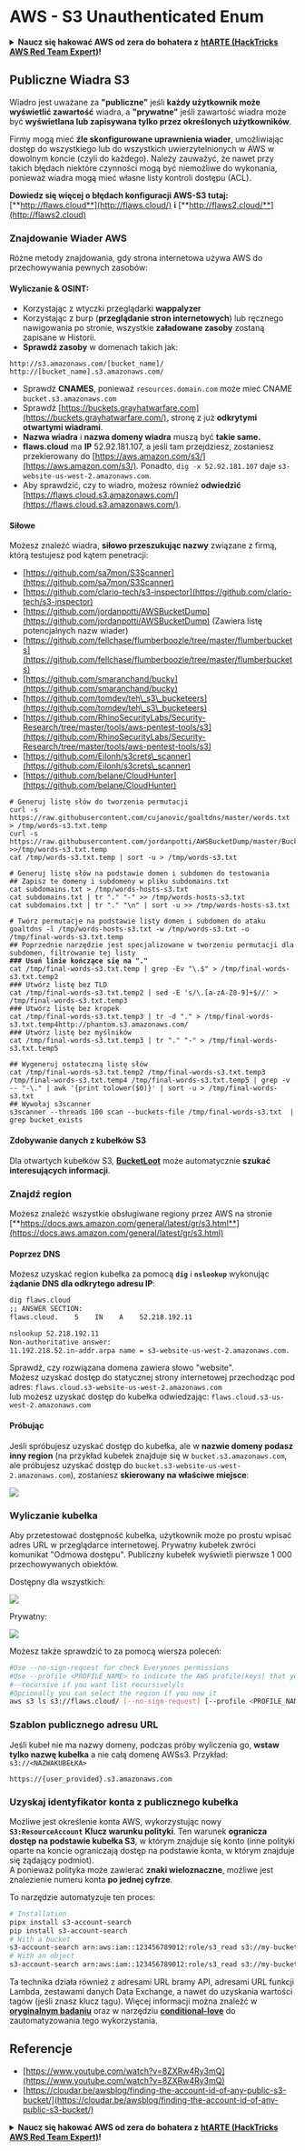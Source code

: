 # AWS - S3 Unauthenticated Enum

<details>

<summary><strong>Naucz się hakować AWS od zera do bohatera z</strong> <a href="https://training.hacktricks.xyz/courses/arte"><strong>htARTE (HackTricks AWS Red Team Expert)</strong></a><strong>!</strong></summary>

Inne sposoby wsparcia HackTricks:

* Jeśli chcesz zobaczyć swoją **firmę reklamowaną w HackTricks** lub **pobrać HackTricks w formacie PDF**, sprawdź [**PLANY SUBSKRYPCYJNE**](https://github.com/sponsors/carlospolop)!
* Zdobądź [**oficjalne gadżety PEASS & HackTricks**](https://peass.creator-spring.com)
* Odkryj [**Rodzinę PEASS**](https://opensea.io/collection/the-peass-family), naszą kolekcję ekskluzywnych [**NFT**](https://opensea.io/collection/the-peass-family)
* **Dołącz do** 💬 [**grupy Discord**](https://discord.gg/hRep4RUj7f) lub [**grupy telegramowej**](https://t.me/peass) lub **śledź** nas na **Twitterze** 🐦 [**@hacktricks\_live**](https://twitter.com/hacktricks\_live)**.**
* **Podziel się swoimi sztuczkami hakerskimi, przesyłając PR-y do** [**HackTricks**](https://github.com/carlospolop/hacktricks) i [**HackTricks Cloud**](https://github.com/carlospolop/hacktricks-cloud) github repos.

</details>

## Publiczne Wiadra S3

Wiadro jest uważane za **"publiczne"** jeśli **każdy użytkownik może wyświetlić zawartość** wiadra, a **"prywatne"** jeśli zawartość wiadra może być **wyświetlana lub zapisywana tylko przez określonych użytkowników**.

Firmy mogą mieć **źle skonfigurowane uprawnienia wiader**, umożliwiając dostęp do wszystkiego lub do wszystkich uwierzytelnionych w AWS w dowolnym koncie (czyli do każdego). Należy zauważyć, że nawet przy takich błędach niektóre czynności mogą być niemożliwe do wykonania, ponieważ wiadra mogą mieć własne listy kontroli dostępu (ACL).

**Dowiedz się więcej o błędach konfiguracji AWS-S3 tutaj:** [**http://flaws.cloud**](http://flaws.cloud/) **i** [**http://flaws2.cloud/**](http://flaws2.cloud)

### Znajdowanie Wiader AWS

Różne metody znajdowania, gdy strona internetowa używa AWS do przechowywania pewnych zasobów:

#### Wyliczanie & OSINT:

* Korzystając z wtyczki przeglądarki **wappalyzer**
* Korzystając z burp (**przeglądanie stron internetowych**) lub ręcznego nawigowania po stronie, wszystkie **załadowane zasoby** zostaną zapisane w Historii.
*   **Sprawdź zasoby** w domenach takich jak:

```
http://s3.amazonaws.com/[bucket_name]/
http://[bucket_name].s3.amazonaws.com/
```
* Sprawdź **CNAMES**, ponieważ `resources.domain.com` może mieć CNAME `bucket.s3.amazonaws.com`
* Sprawdź [https://buckets.grayhatwarfare.com](https://buckets.grayhatwarfare.com/), stronę z już **odkrytymi otwartymi wiadrami**.
* **Nazwa wiadra** i **nazwa domeny wiadra** muszą być **takie same.**
* **flaws.cloud** ma **IP** 52.92.181.107, a jeśli tam przejdziesz, zostaniesz przekierowany do [https://aws.amazon.com/s3/](https://aws.amazon.com/s3/). Ponadto, `dig -x 52.92.181.107` daje `s3-website-us-west-2.amazonaws.com`.
* Aby sprawdzić, czy to wiadro, możesz również **odwiedzić** [https://flaws.cloud.s3.amazonaws.com/](https://flaws.cloud.s3.amazonaws.com/).

#### Siłowe

Możesz znaleźć wiadra, **siłowo przeszukując nazwy** związane z firmą, którą testujesz pod kątem penetracji:

* [https://github.com/sa7mon/S3Scanner](https://github.com/sa7mon/S3Scanner)
* [https://github.com/clario-tech/s3-inspector](https://github.com/clario-tech/s3-inspector)
* [https://github.com/jordanpotti/AWSBucketDump](https://github.com/jordanpotti/AWSBucketDump) (Zawiera listę potencjalnych nazw wiader)
* [https://github.com/fellchase/flumberboozle/tree/master/flumberbuckets](https://github.com/fellchase/flumberboozle/tree/master/flumberbuckets)
* [https://github.com/smaranchand/bucky](https://github.com/smaranchand/bucky)
* [https://github.com/tomdev/teh\_s3\_bucketeers](https://github.com/tomdev/teh\_s3\_bucketeers)
* [https://github.com/RhinoSecurityLabs/Security-Research/tree/master/tools/aws-pentest-tools/s3](https://github.com/RhinoSecurityLabs/Security-Research/tree/master/tools/aws-pentest-tools/s3)
* [https://github.com/Eilonh/s3crets\_scanner](https://github.com/Eilonh/s3crets\_scanner)
* [https://github.com/belane/CloudHunter](https://github.com/belane/CloudHunter)

<pre class="language-bash"><code class="lang-bash"># Generuj listę słów do tworzenia permutacji
curl -s https://raw.githubusercontent.com/cujanovic/goaltdns/master/words.txt > /tmp/words-s3.txt.temp
curl -s https://raw.githubusercontent.com/jordanpotti/AWSBucketDump/master/BucketNames.txt >>/tmp/words-s3.txt.temp
cat /tmp/words-s3.txt.temp | sort -u > /tmp/words-s3.txt

# Generuj listę słów na podstawie domen i subdomen do testowania
## Zapisz te domeny i subdomeny w pliku subdomains.txt
cat subdomains.txt > /tmp/words-hosts-s3.txt
cat subdomains.txt | tr "." "-" >> /tmp/words-hosts-s3.txt
cat subdomains.txt | tr "." "\n" | sort -u >> /tmp/words-hosts-s3.txt

# Twórz permutacje na podstawie listy domen i subdomen do ataku
goaltdns -l /tmp/words-hosts-s3.txt -w /tmp/words-s3.txt -o /tmp/final-words-s3.txt.temp
## Poprzednie narzędzie jest specjalizowane w tworzeniu permutacji dla subdomen, filtrowanie tej listy
<strong>### Usuń linie kończące się na "."
</strong>cat /tmp/final-words-s3.txt.temp | grep -Ev "\.$" > /tmp/final-words-s3.txt.temp2
### Utwórz listę bez TLD
cat /tmp/final-words-s3.txt.temp2 | sed -E 's/\.[a-zA-Z0-9]+$//' > /tmp/final-words-s3.txt.temp3
### Utwórz listę bez kropek
cat /tmp/final-words-s3.txt.temp3 | tr -d "." > /tmp/final-words-s3.txt.temp4http://phantom.s3.amazonaws.com/
### Utwórz listę bez myślników
cat /tmp/final-words-s3.txt.temp3 | tr "." "-" > /tmp/final-words-s3.txt.temp5

## Wygeneruj ostateczną listę słów
cat /tmp/final-words-s3.txt.temp2 /tmp/final-words-s3.txt.temp3 /tmp/final-words-s3.txt.temp4 /tmp/final-words-s3.txt.temp5 | grep -v -- "-\." | awk '{print tolower($0)}' | sort -u > /tmp/final-words-s3.txt
## Wywołaj s3scanner
s3scanner --threads 100 scan --buckets-file /tmp/final-words-s3.txt  | grep bucket_exists
</code></pre>

#### Zdobywanie danych z kubełków S3

Dla otwartych kubełków S3, [**BucketLoot**](https://github.com/redhuntlabs/BucketLoot) może automatycznie **szukać interesujących informacji**.

### Znajdź region

Możesz znaleźć wszystkie obsługiwane regiony przez AWS na stronie [**https://docs.aws.amazon.com/general/latest/gr/s3.html**](https://docs.aws.amazon.com/general/latest/gr/s3.html)

#### Poprzez DNS

Możesz uzyskać region kubełka za pomocą **`dig`** i **`nslookup`** wykonując **żądanie DNS dla odkrytego adresu IP**:
```bash
dig flaws.cloud
;; ANSWER SECTION:
flaws.cloud.    5    IN    A    52.218.192.11

nslookup 52.218.192.11
Non-authoritative answer:
11.192.218.52.in-addr.arpa name = s3-website-us-west-2.amazonaws.com.
```
Sprawdź, czy rozwiązana domena zawiera słowo "website".\
Możesz uzyskać dostęp do statycznej strony internetowej przechodząc pod adres: `flaws.cloud.s3-website-us-west-2.amazonaws.com`\
lub możesz uzyskać dostęp do kubełka odwiedzając: `flaws.cloud.s3-us-west-2.amazonaws.com`

#### Próbując

Jeśli spróbujesz uzyskać dostęp do kubełka, ale w **nazwie domeny podasz inny region** (na przykład kubełek znajduje się w `bucket.s3.amazonaws.com`, ale próbujesz uzyskać dostęp do `bucket.s3-website-us-west-2.amazonaws.com`), zostaniesz **skierowany na właściwe miejsce**:

![](<../../../.gitbook/assets/image (106).png>)

### Wyliczanie kubełka

Aby przetestować dostępność kubełka, użytkownik może po prostu wpisać adres URL w przeglądarce internetowej. Prywatny kubełek zwróci komunikat "Odmowa dostępu". Publiczny kubełek wyświetli pierwsze 1 000 przechowywanych obiektów.

Dostępny dla wszystkich:

![](<../../../.gitbook/assets/image (201).png>)

Prywatny:

![](<../../../.gitbook/assets/image (83).png>)

Możesz także sprawdzić to za pomocą wiersza poleceń:
```bash
#Use --no-sign-request for check Everyones permissions
#Use --profile <PROFILE_NAME> to indicate the AWS profile(keys) that youwant to use: Check for "Any Authenticated AWS User" permissions
#--recursive if you want list recursivelyls
#Opcionally you can select the region if you now it
aws s3 ls s3://flaws.cloud/ [--no-sign-request] [--profile <PROFILE_NAME>] [ --recursive] [--region us-west-2]
```
### Szablon publicznego adresu URL

Jeśli kubeł nie ma nazwy domeny, podczas próby wyliczenia go, **wstaw tylko nazwę kubełka** a nie całą domenę AWSs3. Przykład: `s3://<NAZWAKUBEŁKA>`
```
https://{user_provided}.s3.amazonaws.com
```
### Uzyskaj identyfikator konta z publicznego kubełka

Możliwe jest określenie konta AWS, wykorzystując nowy **`S3:ResourceAccount`** **Klucz warunku polityki**. Ten warunek **ogranicza dostęp na podstawie kubełka S3**, w którym znajduje się konto (inne polityki oparte na koncie ograniczają dostęp na podstawie konta, w którym znajduje się żądający podmiot).\
A ponieważ polityka może zawierać **znaki wieloznaczne**, możliwe jest znalezienie numeru konta **po jednej cyfrze**.

To narzędzie automatyzuje ten proces:
```bash
# Installation
pipx install s3-account-search
pip install s3-account-search
# With a bucket
s3-account-search arn:aws:iam::123456789012:role/s3_read s3://my-bucket
# With an object
s3-account-search arn:aws:iam::123456789012:role/s3_read s3://my-bucket/path/to/object.ext
```
Ta technika działa również z adresami URL bramy API, adresami URL funkcji Lambda, zestawami danych Data Exchange, a nawet do uzyskania wartości tagów (jeśli znasz klucz tagu). Więcej informacji można znaleźć w [**oryginalnym badaniu**](https://blog.plerion.com/conditional-love-for-aws-metadata-enumeration/) oraz w narzędziu [**conditional-love**](https://github.com/plerionhq/conditional-love/) do zautomatyzowania tego wykorzystania.

## Referencje

* [https://www.youtube.com/watch?v=8ZXRw4Ry3mQ](https://www.youtube.com/watch?v=8ZXRw4Ry3mQ)
* [https://cloudar.be/awsblog/finding-the-account-id-of-any-public-s3-bucket/](https://cloudar.be/awsblog/finding-the-account-id-of-any-public-s3-bucket/)

<details>

<summary><strong>Naucz się hakować AWS od zera do bohatera z</strong> <a href="https://training.hacktricks.xyz/courses/arte"><strong>htARTE (HackTricks AWS Red Team Expert)</strong></a><strong>!</strong></summary>

Inne sposoby wsparcia HackTricks:

* Jeśli chcesz zobaczyć swoją **firmę reklamowaną w HackTricks** lub **pobrać HackTricks w formacie PDF**, sprawdź [**PLANY SUBSKRYPCYJNE**](https://github.com/sponsors/carlospolop)!
* Zdobądź [**oficjalne gadżety PEASS & HackTricks**](https://peass.creator-spring.com)
* Odkryj [**Rodzinę PEASS**](https://opensea.io/collection/the-peass-family), naszą kolekcję ekskluzywnych [**NFT**](https://opensea.io/collection/the-peass-family)
* **Dołącz do** 💬 [**grupy Discord**](https://discord.gg/hRep4RUj7f) lub [**grupy telegramowej**](https://t.me/peass) lub **śledź** nas na **Twitterze** 🐦 [**@hacktricks\_live**](https://twitter.com/hacktricks\_live)**.**
* **Podziel się swoimi sztuczkami hakerskimi, przesyłając PR-y do** [**HackTricks**](https://github.com/carlospolop/hacktricks) i [**HackTricks Cloud**](https://github.com/carlospolop/hacktricks-cloud) github repos.

</details>
